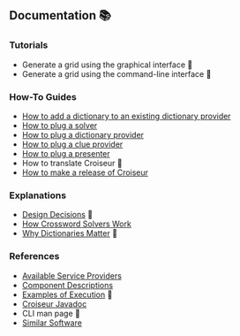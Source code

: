 <!--
SPDX-FileCopyrightText: 2023 Antoine Belvire
SPDX-License-Identifier: GPL-3.0-or-later
-->

## Documentation 📚

### Tutorials

* Generate a grid using the graphical interface 🚧
* Generate a grid using the command-line interface 🚧

### How-To Guides

* [How to add a dictionary to an existing dictionary provider](how-to/Add-a-dictionary-to-an-existing-dictionary-provider.md)
* [How to plug a solver](how-to/Plug-a-solver.md)
* [How to plug a dictionary provider](how-to/Plug-a-dictionary-provider.md)
* [How to plug a clue provider](how-to/Plug-a-clue-provider.md)
* [How to plug a presenter](how-to/Plug-a-presenter.md)
* How to translate Croiseur 🚧
* [How to make a release of Croiseur](how-to/Make-a-release-of-Croiseur.md)

### Explanations

* [Design Decisions](explanation/design-decisions/README.md) 🚧
* [How Crossword Solvers Work](explanation/How-crossword-solvers-work.md)
* [Why Dictionaries Matter](explanation/Why-dictionaries-matter.md) 🚧

### References

* [Available Service Providers](reference/Available-service-providers.md)
* [Component Descriptions](reference/Component-descriptions.md)
* [Examples of Execution](reference/Examples-of-execution.md) 🚧
* [Croiseur Javadoc](https://super7ramp.gitlab.io/croiseur/)
* CLI man page 🚧
* [Similar Software](reference/Similar-software.md)